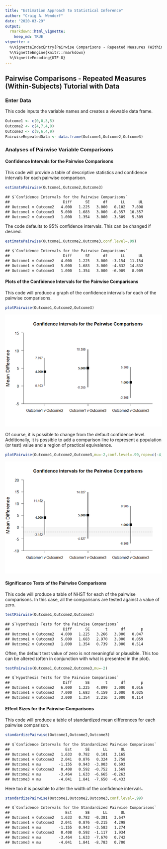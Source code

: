 ```yaml
---
title: "Estimation Approach to Statistical Inference"
author: "Craig A. Wendorf"
date: "2020-03-29"
output: 
  rmarkdown::html_vignette:
    keep_md: TRUE
vignette: >
  %\VignetteIndexEntry{Pairwise Comparisons - Repeated Measures (Within-Subjects) Tutorial with Data}
  %\VignetteEngine{knitr::rmarkdown}
  %\VignetteEncoding{UTF-8}
---
```






## Pairwise Comparisons - Repeated Measures (Within-Subjects) Tutorial with Data

### Enter Data

This code inputs the variable names and creates a viewable data frame.


```r
Outcome1 <- c(0,0,3,5)
Outcome2 <- c(4,7,4,9)
Outcome3 <- c(9,6,4,9)
PairwiseRepeatedData <- data.frame(Outcome1,Outcome2,Outcome3)
```

### Analyses of Pairwise Variable Comparisons

#### Confidence Intervals for the Pairwise Comparisons

This code will provide a table of descriptive statistics and confidence intervals for each pairwise comparison.


```r
estimatePairwise(Outcome1,Outcome2,Outcome3)
```

```
## $`Confidence Intervals for the Pairwise Comparisons`
##                        Diff      SE      df      LL      UL
## Outcome1 v Outcome2   4.000   1.225   3.000   0.102   7.898
## Outcome1 v Outcome3   5.000   1.683   3.000  -0.357  10.357
## Outcome2 v Outcome3   1.000   1.354   3.000  -3.309   5.309
```

The code defaults to 95% confidence intervals. This can be changed if desired.


```r
estimatePairwise(Outcome1,Outcome2,Outcome3,conf.level=.99)
```

```
## $`Confidence Intervals for the Pairwise Comparisons`
##                        Diff      SE      df      LL      UL
## Outcome1 v Outcome2   4.000   1.225   3.000  -3.154  11.154
## Outcome1 v Outcome3   5.000   1.683   3.000  -4.832  14.832
## Outcome2 v Outcome3   1.000   1.354   3.000  -6.909   8.909
```

#### Plots of the Confidence Intervals for the Pairwise Comparisons

This code will produce a graph of the confidence intervals for each of the pairwise comparisons.


```r
plotPairwise(Outcome1,Outcome2,Outcome3)
```

![](figures/Repeated-PairwiseA-1.png)<!-- -->

Of course, it is possible to change from the default confidence level. Additionally, it is possible to add a comparison line to represent a population (or test) value and a region of practical equivalence.


```r
plotPairwise(Outcome1,Outcome2,Outcome3,mu=-2,conf.level=.99,rope=c(-4,0))
```

![](figures/Repeated-PairwiseB-1.png)<!-- -->

#### Significance Tests of the Pairwise Comparisons

This code will produce a table of NHST for each of the pairwise comparisons. In this case, all the comparisons are tested against a value of zero.


```r
testPairwise(Outcome1,Outcome2,Outcome3)
```

```
## $`Hypothesis Tests for the Pairwise Comparisons`
##                        Diff      SE       t      df       p
## Outcome1 v Outcome2   4.000   1.225   3.266   3.000   0.047
## Outcome1 v Outcome3   5.000   1.683   2.970   3.000   0.059
## Outcome2 v Outcome3   1.000   1.354   0.739   3.000   0.514
```

Often, the default test value of zero is not meaningful or plausible. This too can be altered (often in conjunction with what is presented in the plot).


```r
testPairwise(Outcome1,Outcome2,Outcome3,mu=-2)
```

```
## $`Hypothesis Tests for the Pairwise Comparisons`
##                        Diff      SE       t      df       p
## Outcome1 v Outcome2   6.000   1.225   4.899   3.000   0.016
## Outcome1 v Outcome3   7.000   1.683   4.159   3.000   0.025
## Outcome2 v Outcome3   3.000   1.354   2.216   3.000   0.114
```

#### Effect Sizes for the Pairwise Comparisons

This code will produce a table of standardized mean differences for each pairwise comparison. 


```r
standardizePairwise(Outcome1,Outcome2,Outcome3)
```

```
## $`Confidence Intervals for the Standardized Pairwise Comparisons`
##                         Est      SE      LL      UL
## Outcome1 v Outcome2   1.633   0.782   0.101   3.165
## Outcome1 v Outcome3   2.041   0.876   0.324   3.758
## Outcome1 v mu        -1.155   0.943  -3.003   0.693
## Outcome2 v Outcome3   0.408   0.592  -0.752   1.569
## Outcome2 v mu        -3.464   1.633  -6.665  -0.263
## Outcome3 v mu        -4.041   1.841  -7.650  -0.433
```

Here too it is possible to alter the width of the confidence intervals.


```r
standardizePairwise(Outcome1,Outcome2,Outcome3,conf.level=.99)
```

```
## $`Confidence Intervals for the Standardized Pairwise Comparisons`
##                         Est      SE      LL      UL
## Outcome1 v Outcome2   1.633   0.782  -0.381   3.647
## Outcome1 v Outcome3   2.041   0.876  -0.215   4.298
## Outcome1 v mu        -1.155   0.943  -3.583   1.274
## Outcome2 v Outcome3   0.408   0.592  -1.117   1.934
## Outcome2 v mu        -3.464   1.633  -7.670   0.742
## Outcome3 v mu        -4.041   1.841  -8.783   0.700
```
